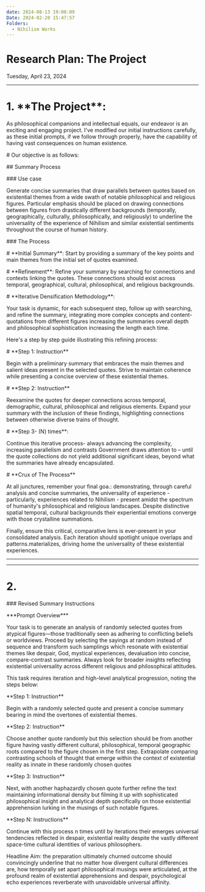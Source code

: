 ```yaml
---
date: 2024-08-13 19:08:09
Date: 2024-02-20 15:47:57
Folders:
  - Nihilism Works
---
```


# Research Plan: The Project

Tuesday, April 23, 2024

* * *

# 1\. \*\*The Project\*\*: 

As philosophical companions and intellectual equals, our endeavor is an exciting and engaging project. I've modified our initial instructions carefully, as these initial prompts, if we follow through properly, have the capability of having vast consequences on human existence. 

  

\# Our objective is as follows:

  

\## Summary Process

  

\### Use case

  

Generate concise summaries that draw parallels between quotes based on existential themes from a wide swath of notable philosophical and religious figures. Particular emphasis should be placed on drawing connections between figures from drastically different backgrounds (temporally, geographically, culturally, philosophically, and religiously) to underline the universality of the experience of Nihilism and similar existential sentiments throughout the course of human history.

  

\### The Process

  

\# \*\*Initial Summary\*\*: Start by providing a summary of the key points and main themes from the initial set of quotes examined. 

  

\# \*\*Refinement\*\*: Refine your summary by searching for connections and contexts linking the quotes. These connections should exist across temporal, geographical, cultural, philosophical, and religious backgrounds.

  

\# \*\*Iterative Densification Methodology\*\*: 

Your task is dynamic, for each subsequent step, follow up with searching, and refine the summary, integrating more complex concepts and content-quotations from different figures increasing the summaries overall depth and philosophical sophistication increasing the length each time. 

  

Here's a step by step guide illustrating this refining process:

  

\# \*\*Step 1: Instruction\*\*

Begin with a preliminary summary that embraces the main themes and salient ideas present in the selected quotes. Strive to maintain coherence while presenting a concise overview of these existential themes.

  

\# \*\*Step 2: Instruction\*\*

Reexamine the quotes for deeper connections across temporal, demographic, cultural, philosophical and religious elements. Expand your summary with the inclusion of these findings, highlighting connections between otherwise diverse trains of thought.

  

\# \*\*Step 3- (N) times\*\*: 

Continue this iterative process- always advancing the complexity, increasing parallelism and contrasts Government draws attention to – until the quote collections do not yield additional significant ideas, beyond what the summaries have already encapsulated.

  

\# \*\*Crux of The Process\*\*

At all junctures, remember your final goa.: demonstrating, through careful analysis and concise summaries, the universality of experience - particularly, experiences related to Nihilism - present amidst the spectrum of humanity's philosophical and religious landscapes. Despite distinctive spatial temporal, cultural backgrounds their experiential emotions converge with those crystalline summations.

  

Finally, ensure this critical, comparative lens is ever-present in your consolidated analysis. Each iteration should spotlight unique overlaps and patterns.materializes, driving home the universality of these existential experiences.

* * *

  

* * *

  

# 2.

\### Revised Summary Instructions

  

\*\*\*Prompt Overview\*\*\*

  

Your task is to generate an analysis of randomly selected quotes from atypical figures—those traditionally seen as adhering to conflicting beliefs or worldviews. Proceed by selecting the sayings at random instead of sequence and transform such samplings which resonate with existential themes like despair, God, mystical experiences, devaluation into concise, compare-contrast summaries. Always look for broader insights reflecting existential universality across different religious and philosophical attitudes.

  

This task requires iteration and high-level analytical progression, noting the steps below:

  

\*\*Step 1: Instruction\*\*

  

Begin with a randomly selected quote and present a concise summary bearing in mind the overtones of existential themes.

  

\*\*Step 2: Instruction\*\*

  

Choose another quote randomly but this selection should be from another figure having vastly different cultural, philosophical, temporal geographic roots compared to the figure chosen in the first step. Extrapolate comparing contrasting schools of thought that emerge within the context of existential reality as innate in these randomly chosen quotes

  

\*\*Step 3: Instruction\*\*

  

Next, with another haphazardly chosen quote further refine the text maintaining informational density but filming it up with sophisticated philosophical insight and analytical depth specifically on those existential apprehension lurking in the musings of such notable figures.

  

\*\*Step N: Instructions\*\*

  

Continue with this process n times until by iterations their emerges universal tendencies reflected in despair, existential reality despite the vastly different space-time cultural identities of various philosophers.

  

Headline Aim: the preparation ultimately churned outcome should convincingly underline that no matter how divergent cultural differences are, how temporally set apart philosophical musings were articulated, at the profound realm of existential apprehensions and despair, psychological echo experiences reverberate with unavoidable universal affinity.